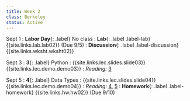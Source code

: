 ```yaml
---
title: Week 2
class: Berkeley
status: Active
---
```


Sept 1
: **Labor Day**{: .label} No class
: **Lab**{: .label .label-lab} {{site.links.lab.lab02}} (Due 9/5)
: **Discussion**{: .label .label-discussion} {{site.links.wksht.wksht02}}

Sept 3
: **3**{: .label} Python
    : {{site.links.lec.slides.slide03}} {{site.links.lec.demo.demo03}}
: _Reading:_ [3](https://inferentialthinking.com/chapters/03/programming-in-python.html)

Sept 5
: **4**{: .label} Data Types
    : {{site.links.lec.slides.slide04}} {{site.links.lec.demo.demo04}}
: _Reading:_ [4](https://inferentialthinking.com/chapters/04/Data_Types.html), [5](https://inferentialthinking.com/chapters/05/Sequences.html)
: **Homework**{: .label .label-homework} {{site.links.hw.hw02}} (Due 9/10)